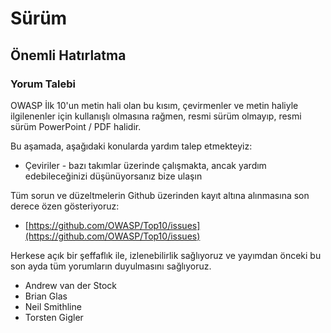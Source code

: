 # Sürüm

## Önemli Hatırlatma

### Yorum Talebi

OWASP İlk 10'un metin hali olan bu kısım, çevirmenler ve metin haliyle ilgilenenler için kullanışlı olmasına rağmen, resmi sürüm olmayıp, resmi sürüm PowerPoint / PDF halidir.

Bu aşamada, aşağıdaki konularda yardım talep etmekteyiz:

- Çeviriler - bazı takımlar üzerinde çalışmakta, ancak yardım edebileceğinizi düşünüyorsanız bize ulaşın

Tüm sorun ve düzeltmelerin Github üzerinden kayıt altına alınmasına son derece özen gösteriyoruz:

- [https://github.com/OWASP/Top10/issues](https://github.com/OWASP/Top10/issues)

Herkese açık bir şeffaflık ile, izlenebilirlik sağlıyoruz ve yayımdan önceki bu son ayda tüm yorumların duyulmasını sağlıyoruz.

- Andrew van der Stock
- Brian Glas
- Neil Smithline
- Torsten Gigler
